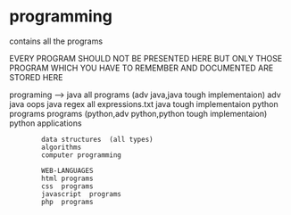 # programming
contains all the programs 

EVERY PROGRAM SHOULD NOT BE PRESENTED HERE BUT ONLY THOSE PROGRAM WHICH YOU HAVE TO REMEMBER AND DOCUMENTED ARE STORED HERE

programing  -->
			java all programs  (adv java,java tough implementaion)
			    adv java
				oops java
				regex
				   all expressions.txt
				java tough implementaion
			python programs
			     programs     (python,adv python,python tough implementaion)
				 python applications
			
			data structures  (all types)
			algorithms   
			computer programming
			
			WEB-LANGUAGES
			html programs
			css  programs
			javascript  programs
			php  programs
			